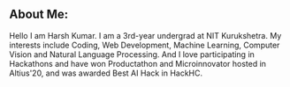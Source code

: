 ## About Me:
Hello I am Harsh Kumar. 
I am a 3rd-year undergrad at NIT Kurukshetra. 
My interests include Coding, Web Development, Machine Learning, Computer Vision and Natural Language Processing. 
And I love participating in Hackathons and have won Productathon and Microinnovator hosted in Altius'20, and was awarded Best AI Hack in HackHC.
